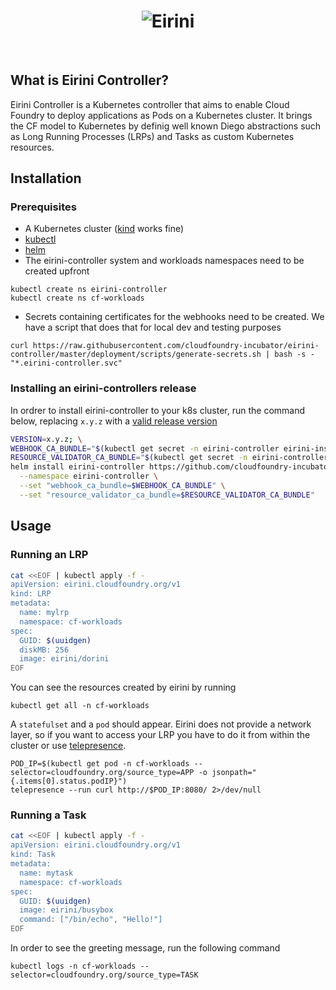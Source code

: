 <h1 align="center">
  <img src="logo.jpg" alt="Eirini">
</h1>

<!-- A spacer -->
<div>&nbsp;</div>

## What is Eirini Controller?

Eirini Controller is a Kubernetes controller that aims to enable Cloud Foundry
to deploy applications as Pods on a Kubernetes cluster. It brings the CF model
to Kubernetes by definig well known Diego abstractions such as Long Running
Processes (LRPs) and Tasks as custom Kubernetes resources.

## Installation

### Prerequisites

- A Kubernetes cluster ([kind](https://kind.sigs.k8s.io/docs/user/quick-start/#installation) works fine)
- [kubectl](https://kubernetes.io/docs/tasks/tools/)
- [helm](https://helm.sh/docs/intro/install/)
- The eirini-controller system and workloads namespaces need to be created upfront

```
kubectl create ns eirini-controller
kubectl create ns cf-workloads
```

- Secrets containing certificates for the webhooks need to be created. We have
  a script that does that for local dev and testing purposes

```
curl https://raw.githubusercontent.com/cloudfoundry-incubator/eirini-controller/master/deployment/scripts/generate-secrets.sh | bash -s - "*.eirini-controller.svc"
```

### Installing an eirini-controllers release

In ordrer to install eirini-controller to your k8s cluster, run the command below,
replacing `x.y.z` with a [valid release version](https://github.com/cloudfoundry-incubator/eirini-controller/releases)

```bash
VERSION=x.y.z; \
WEBHOOK_CA_BUNDLE="$(kubectl get secret -n eirini-controller eirini-instance-index-env-injector-certs -o jsonpath="{.data['tls\.ca']}")"; \
RESOURCE_VALIDATOR_CA_BUNDLE="$(kubectl get secret -n eirini-controller eirini-resource-validator-certs -o jsonpath="{.data['tls\.ca']}")" \
helm install eirini-controller https://github.com/cloudfoundry-incubator/eirini-controller/releases/download/v$VERSION/eirini-controller-$VERSION.tgz \
  --namespace eirini-controller \
  --set "webhook_ca_bundle=$WEBHOOK_CA_BUNDLE" \
  --set "resource_validator_ca_bundle=$RESOURCE_VALIDATOR_CA_BUNDLE"
```

## Usage

### Running an LRP

```bash
cat <<EOF | kubectl apply -f -
apiVersion: eirini.cloudfoundry.org/v1
kind: LRP
metadata:
  name: mylrp
  namespace: cf-workloads
spec:
  GUID: $(uuidgen)
  diskMB: 256
  image: eirini/dorini
EOF
```

You can see the resources created by eirini by running

```
kubectl get all -n cf-workloads
```

A `statefulset` and a `pod` should appear. Eirini does not provide a network layer,
so if you want to access your LRP you have to do it from within the cluster or 
use [telepresence](https://www.telepresence.io/).

```
POD_IP=$(kubectl get pod -n cf-workloads --selector=cloudfoundry.org/source_type=APP -o jsonpath="{.items[0].status.podIP}")
telepresence --run curl http://$POD_IP:8080/ 2>/dev/null
```

### Running a Task

```bash
cat <<EOF | kubectl apply -f -
apiVersion: eirini.cloudfoundry.org/v1
kind: Task
metadata:
  name: mytask
  namespace: cf-workloads
spec:
  GUID: $(uuidgen)
  image: eirini/busybox
  command: ["/bin/echo", "Hello!"]
EOF
```
In order to see the greeting message, run the following command

```
kubectl logs -n cf-workloads --selector=cloudfoundry.org/source_type=TASK
```
